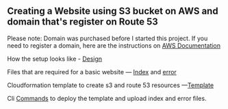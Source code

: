 ## Creating a Website using S3 bucket on AWS and domain that's register on Route 53


Please note: Domain was purchased before I started this project. If you need to register a domain, here are the instructions on [AWS Documentation](https://docs.aws.amazon.com/Route53/latest/DeveloperGuide/domain-register.html)

How the setup looks like - [Design](https://github.com/gsidhu13/Projects/blob/d3825147780f757a5bbe5437ce67c74cb0c54cfa/WebsiteUsingS3&Route53/setup_pic.png)

Files that are required for a basic website — [Index](https://github.com/gsidhu13/Projects/blob/47373010cc05f0752b6a4512b79de1c6927708fb/WebsiteUsingS3&Route53/index.html) and [error](https://github.com/gsidhu13/Projects/blob/d3f515eb58e9d849f3dd735b78b4a44e03923410/WebsiteUsingS3&Route53/error.html) 

Cloudformation template to create s3 and route 53 resources —[Template](https://github.com/gsidhu13/Projects/blob/23271ec5bb9f5ac00c2b86c894fd4d8e6d97ae0a/WebsiteUsingS3&Route53/website.yaml) 

Cli [Commands](https://github.com/gsidhu13/Projects/blob/7075122ead36f19cbc2079f0f3d26d309111710c/WebsiteUsingS3&Route53/Cli_commands.md) to deploy the template and upload index and error files. 
